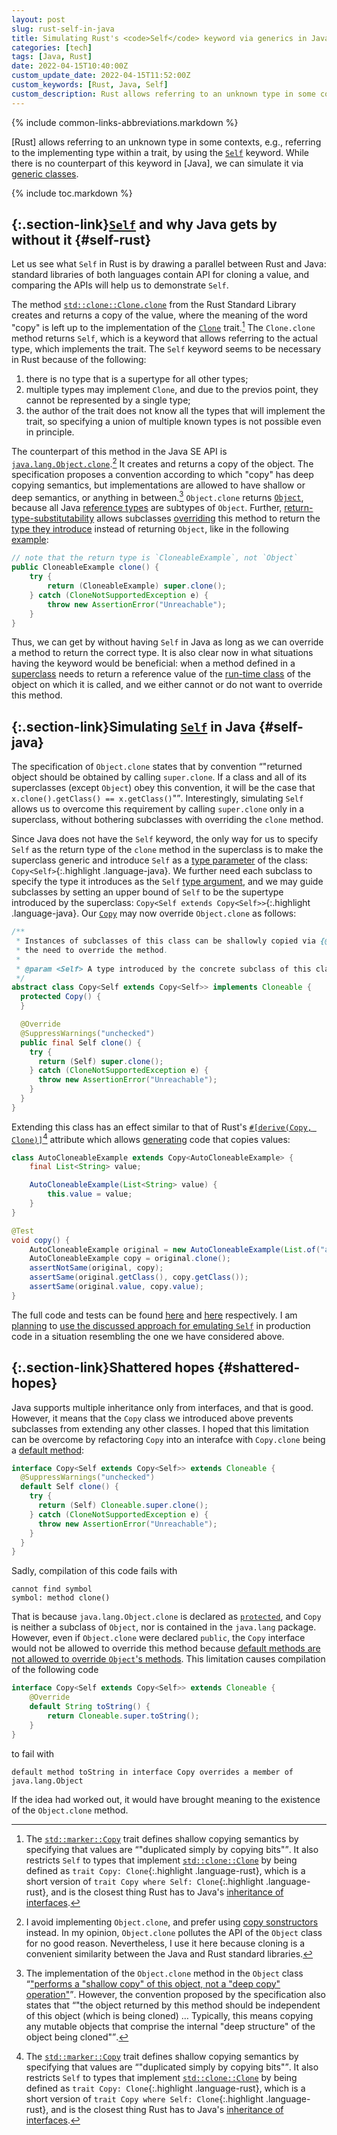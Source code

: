 ```yaml
---
layout: post
slug: rust-self-in-java
title: Simulating Rust's <code>Self</code> keyword via generics in Java
categories: [tech]
tags: [Java, Rust]
date: 2022-04-15T10:40:00Z
custom_update_date: 2022-04-15T11:52:00Z
custom_keywords: [Rust, Java, Self]
custom_description: Rust allows referring to an unknown type in some contexts, e.g., referring to the implementing type within a trait, by using the &quot;Self&quot; keyword. While there is no counterpart of this keyword in Java, we can simulate it via generic classes, and achieve interesting results like being able to use &quot;Object.clone&quot; on a type that does not override it without resorting to cast expressions.
---
```

{% include common-links-abbreviations.markdown %}

[`Self`]: <https://doc.rust-lang.org/std/keyword.SelfTy.html>

[Rust] allows referring to an unknown type in some contexts,
e.g., referring to the implementing type within a trait,
by using the [`Self`] keyword.
While there is no counterpart of this keyword in [Java], we can simulate it via
[generic classes](https://docs.oracle.com/javase/specs/jls/se17/html/jls-8.html#jls-8.1.2).

{% include toc.markdown %}

## [](#self-rust){:.section-link}[`Self`] and why Java gets by without it {#self-rust}

Let us see what `Self` in Rust is by drawing a parallel between Rust and Java:
standard libraries of both languages contain API for cloning a value,
and comparing the APIs will help us to demonstrate `Self`.

The method
[`std::clone::Clone.clone`](https://doc.rust-lang.org/std/clone/trait.Clone.html#tymethod.clone)
from the Rust Standard Library creates and returns a copy of the value,
where the meaning of the word "copy" is left up to the implementation of the
[`Clone`](https://doc.rust-lang.org/std/clone/trait.Clone.html) trait.[^1]
The `Clone.clone` method returns `Self`, which is a keyword
that allows referring to the actual type, which implements the trait.
The `Self` keyword seems to be necessary in Rust because of the following:

1. there is no type that is a supertype for all other types;
2. multiple types may implement `Clone`, and due to the previos point,
they cannot be represented by a single type; 
3. the author of the trait does not know all the types that will implement the trait,
   so specifying a union of multiple known types is not possible even in principle. 

The counterpart of this method in the Java SE API is
[`java.lang.Object.clone`](https://docs.oracle.com/en/java/javase/17/docs/api/java.base/java/lang/Object.html#clone()).[^2]
It creates and returns a copy of the object.
The specification proposes a convention according to which "copy" has deep copying semantics,
but implementations are allowed to have shallow or deep semantics, or anything in between.[^3]
`Object.clone` returns
[`Object`](https://docs.oracle.com/en/java/javase/17/docs/api/java.base/java/lang/Object.html),
because all Java
[reference types](https://docs.oracle.com/javase/specs/jls/se17/html/jls-4.html#jls-4.3)
are subtypes of `Object`. Further,
[return-type-substitutability](https://docs.oracle.com/javase/specs/jls/se17/html/jls-8.html#jls-8.4.5)
allows subclasses
[overriding](https://docs.oracle.com/javase/specs/jls/se17/html/jls-8.html#jls-8.4.8.1)
this method to return the
[type they introduce](https://docs.oracle.com/javase/specs/jls/se17/html/jls-4.html#jls-4.12.6)
instead of returning `Object`, like in the following
[example](https://github.com/stIncMale/sandbox-java/blob/master/examples/src/main/java/stincmale/sandbox/examples/self/CloneableExample.java):

```java
// note that the return type is `CloneableExample`, not `Object`
public CloneableExample clone() {
    try {
        return (CloneableExample) super.clone();
    } catch (CloneNotSupportedException e) {
        throw new AssertionError("Unreachable");
    }
}
```

Thus, we can get by without having `Self` in Java as long as we can override a method
to return the correct type. It is also clear now in what situations having the keyword
would be beneficial: when a method defined in a
[superclass](https://docs.oracle.com/javase/specs/jls/se17/html/jls-8.html#jls-8.1.4)
needs to return a reference value of the
[run-time class](https://docs.oracle.com/en/java/javase/17/docs/api/java.base/java/lang/Object.html#getClass())
of the object on which it is called,
and we either cannot or do not want to override this method.

## [](#self-java){:.section-link}Simulating [`Self`] in Java {#self-java}

The specification of `Object.clone` states that by convention
<q>"returned object should be obtained by calling `super.clone`.
If a class and all of its superclasses (except `Object`) obey this convention,
it will be the case that `x.clone().getClass() == x.getClass()`"</q>.
Interestingly, simulating `Self` allows us to overcome this requirement by calling `super.clone`
only in a superclass, without bothering subclasses with overriding the `clone` method.

Since Java does not have the `Self` keyword,
the only way for us to specify `Self` as the return type of the `clone` method in the superclass
is to make the superclass generic and introduce `Self` as a
[type parameter](https://docs.oracle.com/javase/specs/jls/se17/html/jls-8.html#jls-8.1.2)
of the class: `Copy<Self>`{:.highlight .language-java}.
We further need each subclass to specify the type it introduces as the `Self`
[type argument](https://docs.oracle.com/javase/specs/jls/se17/html/jls-4.html#jls-4.5.1),
and we may guide subclasses by setting an upper bound of `Self` to be the supertype
introduced by the superclass:
`Copy<Self extends Copy<Self>>`{:.highlight .language-java}. Our
[`Copy`](https://github.com/stIncMale/sandbox-java/blob/master/examples/src/main/java/stincmale/sandbox/examples/self/Copy.java)
may now override `Object.clone` as follows:

```java
/**
 * Instances of subclasses of this class can be shallowly copied via {@link #clone()} without
 * the need to override the method.
 *
 * @param <Self> A type introduced by the concrete subclass of this class.
 */
abstract class Copy<Self extends Copy<Self>> implements Cloneable {
  protected Copy() {
  }

  @Override
  @SuppressWarnings("unchecked")
  public final Self clone() {
    try {
      return (Self) super.clone();
    } catch (CloneNotSupportedException e) {
      throw new AssertionError("Unreachable");
    }
  }
}
```

Extending this class has an effect similar to that of Rust's
[`#[derive(Copy, Clone)]`](https://doc.rust-lang.org/std/marker/trait.Copy.html#how-can-i-implement-copy)[^1]
attribute which allows [generating](https://doc.rust-lang.org/reference/attributes/derive.html)
code that copies values:

```java
class AutoCloneableExample extends Copy<AutoCloneableExample> {
    final List<String> value;

    AutoCloneableExample(List<String> value) {
        this.value = value;
    }
}
```

```java
@Test
void copy() {
    AutoCloneableExample original = new AutoCloneableExample(List.of("a", "b"));
    AutoCloneableExample copy = original.clone();
    assertNotSame(original, copy);
    assertSame(original.getClass(), copy.getClass());
    assertSame(original.value, copy.value);
}
```

The full code and tests can be found
[here](https://github.com/stIncMale/sandbox-java/tree/master/examples/src/main/java/stincmale/sandbox/examples/self)
and
[here](https://github.com/stIncMale/sandbox-java/tree/master/examples/src/test/java/stincmale/sandbox/examples/self)
respectively.
I am
[planning](https://github.com/mongodb/mongo-java-driver/pull/891/files#diff-169ed033153b41d22b7c6c2741c535a7c66d27cf7930e1a4c260284598236f7e)
to
[use the discussed approach for emulating `Self`](https://github.com/mongodb/mongo-java-driver/blob/062994027a96660223199924ee92b526639424df/driver-core/src/main/com/mongodb/internal/client/model/AbstractConstructibleBson.java#L61-L69)
in production code in a situation resembling the one we have considered above.

## [](#shattered-hopes){:.section-link}Shattered hopes {#shattered-hopes}

Java supports multiple inheritance only from interfaces, and that is good.
However, it means that the `Copy` class we introduced above prevents subclasses
from extending any other classes.
I hoped that this limitation can be overcome by refactoring `Copy` into an interafce
with `Copy.clone` being a
[default method](https://docs.oracle.com/javase/specs/jls/se17/html/jls-9.html#jls-9.4.3):

```java
interface Copy<Self extends Copy<Self>> extends Cloneable {
  @SuppressWarnings("unchecked")
  default Self clone() {
    try {
      return (Self) Cloneable.super.clone();
    } catch (CloneNotSupportedException e) {
      throw new AssertionError("Unreachable");
    }
  }
}
```

Sadly, compilation of this code fails with

```
cannot find symbol
symbol: method clone()
```

That is because `java.lang.Object.clone` is declared as
[`protected`](https://docs.oracle.com/javase/specs/jls/se17/html/jls-6.html#jls-6.6.1),
and `Copy` is neither a subclass of `Object`, nor is contained in the `java.lang` package.
However, even if `Object.clone` were declared `public`,
the `Copy` interface would not be allowed to override this method because
[default methods are not allowed to override `Object`'s methods](https://mail.openjdk.java.net/pipermail/lambda-dev/2013-March/008435.html).
This limitation causes compilation of the following code

```java
interface Copy<Self extends Copy<Self>> extends Cloneable {
    @Override
    default String toString() {
        return Cloneable.super.toString();
    }
}
```

to fail with

```
default method toString in interface Copy overrides a member of java.lang.Object
```

If the idea had worked out, it would have brought meaning to the existence of the `Object.clone` method.

[^1]: The [`std::marker::Copy`](https://doc.rust-lang.org/std/marker/trait.Copy.html) trait
    defines shallow copying semantics by specifying that values are
    <q>"duplicated simply by copying bits"</q>.
    It also restricts `Self` to types that implement
    [`std::clone::Clone`](https://doc.rust-lang.org/std/clone/trait.Clone.html)
    by being defined as `trait Copy: Clone`{:.highlight .language-rust},
    which is a short version of `trait Copy where Self: Clone`{:.highlight .language-rust},
    and is the closest thing Rust has to Java's
    [inheritance of interfaces](https://docs.oracle.com/javase/specs/jls/se17/html/jls-9.html#jls-9.4.1).

[^2]: I avoid implementing `Object.clone`, and prefer using
    [copy sonstructors](https://www.baeldung.com/java-copy-constructor) instead.
    In my opinion, `Object.clone` pollutes the API of the `Object` class for no good reason.
    Nevertheless, I use it here because cloning is a convenient similarity between
    the Java and Rust standard libraries.

[^3]: The implementation of the `Object.clone` method in the `Object` class
    <q>["performs a "shallow copy" of this object, not a "deep copy" operation"](https://docs.oracle.com/en/java/javase/17/docs/api/java.base/java/lang/Object.html#clone())</q>.
    However, the convention proposed by the specification also states that
    <q>"the object returned by this method should be independent of
    this object (which is being cloned) … Typically, this means copying
    any mutable objects that comprise the internal "deep structure" of the object being cloned"</q>.
